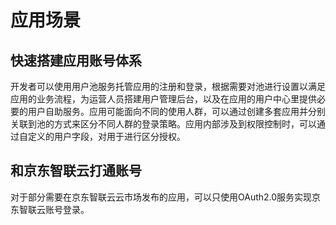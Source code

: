 # 应用场景

## 快速搭建应用账号体系

开发者可以使用用户池服务托管应用的注册和登录，根据需要对池进行设置以满足应用的业务流程，为运营人员搭建用户管理后台，以及在应用的用户中心里提供必要的用户自助服务。应用可能面向不同的使用人群，可以通过创建多套应用并分别关联到池的方式来区分不同人群的登录策略。应用内部涉及到权限控制时，可以通过自定义的用户字段，对用于进行区分授权。

## 和京东智联云打通账号

对于部分需要在京东智联云云市场发布的应用，可以只使用OAuth2.0服务实现京东智联云账号登录。
